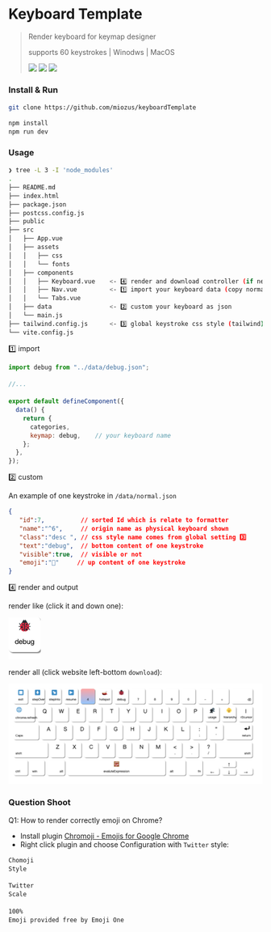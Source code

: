 # Keyboard Template

> Render keyboard for keymap designer
>
> supports 60 keystrokes | Winodws | MacOS
>
> <img src="https://img.shields.io/badge/Vue-3.2.16-orange?logo=vue.js"> <img src="https://img.shields.io/badge/Tailwindcss-2.2.19-orange?logo=Tailwind CSS"> <img src="https://img.shields.io/badge/Version-1.0.0-brightgreen?logo=Macy’s">

### Install & Run

```bash
git clone https://github.com/miozus/keyboardTemplate
```

```bash
npm install
npm run dev
```

### Usage

```bash
❯ tree -L 3 -I 'node_modules'
.
├── README.md
├── index.html
├── package.json
├── postcss.config.js
├── public
├── src
│   ├── App.vue
│   ├── assets
│   │   ├── css
│   │   └── fonts
│   ├── components
│   │   ├── Keyboard.vue    <- 4️⃣ render and download controller (if nessassary)
│   │   ├── Nav.vue         <- 1️⃣ import your keyboard data (copy normal.json then change)
│   │   └── Tabs.vue
│   ├── data                <- 2️⃣ custom your keyboard as json 
│   └── main.js
├── tailwind.config.js      <- 3️⃣ global keystroke css style (tailwind)
└── vite.config.js
```

1️⃣ import

```javascript
import debug from "../data/debug.json";

//...

export default defineComponent({
  data() {
    return {
      categories,   
      keymap: debug,    // your keyboard name
    };
  },
});

```

2️⃣ custom

An example of one keystroke in  `/data/normal.json`

```json
{
   "id":7,          // sorted Id which is relate to formatter
   "name":"^6",     // origin name as physical keyboard shown
   "class":"desc ", // css style name comes from global setting 3️⃣
   "text":"debug",  // bottom content of one keystroke
   "visible":true,  // visible or not
   "emoji":"🐞"     // up content of one keystroke
}
```

4️⃣ render and output

render like (click it and down one):

![debug](docs/img/_🐞_debug.png)

render all (click website left-bottom `download`):

![debug-keyboard](docs/img/debug-keyboard.png)

### Question Shoot

Q1: How to render correctly emoji on Chrome?

- Install plugin [Chromoji - Emojis for Google Chrome](https://chrome.google.com/webstore/detail/chromoji-emojis-for-googl/negakbijaemdgbhklopmghphgaeadmpo)
- Right click plugin and choose Configuration with `Twitter` style:

```bash
Chomoji
Style

Twitter
Scale

100%
Emoji provided free by Emoji One
```
